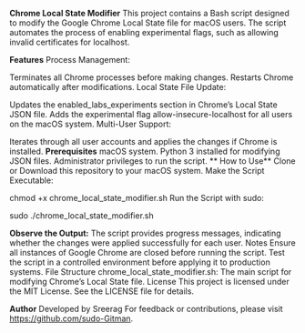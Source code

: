 **Chrome Local State Modifier**
This project contains a Bash script designed to modify the Google Chrome Local State file for macOS users. The script automates the process of enabling experimental flags, such as allowing invalid certificates for localhost.

**Features**
Process Management:

Terminates all Chrome processes before making changes.
Restarts Chrome automatically after modifications.
Local State File Update:

Updates the enabled_labs_experiments section in Chrome’s Local State JSON file.
Adds the experimental flag allow-insecure-localhost for all users on the macOS system.
Multi-User Support:

Iterates through all user accounts and applies the changes if Chrome is installed.
**Prerequisites**
macOS system.
Python 3 installed for modifying JSON files.
Administrator privileges to run the script.
**
How to Use**
Clone or Download this repository to your macOS system.
Make the Script Executable:

chmod +x chrome_local_state_modifier.sh
Run the Script with sudo:

sudo ./chrome_local_state_modifier.sh

**Observe the Output:**
The script provides progress messages, indicating whether the changes were applied successfully for each user.
Notes
Ensure all instances of Google Chrome are closed before running the script.
Test the script in a controlled environment before applying it to production systems.
File Structure
chrome_local_state_modifier.sh: The main script for modifying Chrome’s Local State file.
License
This project is licensed under the MIT License. See the LICENSE file for details.

**Author**
Developed by Sreerag For feedback or contributions, please visit https://github.com/sudo-Gitman.

